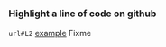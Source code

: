 ### Highlight a line of code on github  
`url#L2` [example](https://github.com/Netznarkose/private/blob/master/github/example.rb#L2)
Fixme
